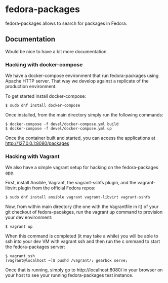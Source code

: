 # fedora-packages

fedora-packages allows to search for packages in Fedora.

## Documentation
Would be nice to have a bit more documentation.

### Hacking with docker-compose

We have a docker-compose environment that run fedora-packages using Apache HTTP server.
That way we develop against a replicate of the production environment.

To get started install docker-compose:

	$ sudo dnf install docker-compose

Once installed, from the main directory simply run the following commands:

	$ docker-compose -f devel/docker-compose.yml build
	$ docker-compose -f devel/docker-compose.yml up

Once the container built and started, you can access the applications at http://127.0.0.1:8080/packages

### Hacking with Vagrant

We also have a simple vagrant setup for hacking on the fedora-packages app.

First, install Ansible, Vagrant, the vagrant-sshfs plugin, and the
vagrant-libvirt plugin from the official Fedora repos:

    $ sudo dnf install ansible vagrant vagrant-libvirt vagrant-sshfs

Now, from within main directory (the one with the Vagrantfile in it)
of your git checkout of fedora-pacakges, run the vagrant up command to provision
your dev environment:

    $ vagrant up

When this command is completed (it may take a while) you will be able to
ssh into your dev VM with vagrant ssh and then run the c
ommand to start the fedora-packages server:

    $ vagrant ssh
    [vagrant@localhost ~]$ pushd /vagrant/; gearbox serve;

Once that is running, simply go to http://localhost:8080/ in your browser on
your host to see your running fedora-packages test instance.
